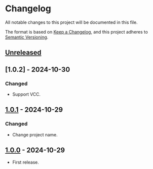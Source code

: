 # Changelog

All notable changes to this project will be documented in this file.

The format is based on [Keep a Changelog](https://keepachangelog.com/en/1.1.0/),
and this project adheres to [Semantic Versioning](https://semver.org/spec/v2.0.0.html).

## [Unreleased]

## [1.0.2] - 2024-10-30

### Changed

- Support VCC.

## [1.0.1] - 2024-10-29

### Changed

- Change project name.

## [1.0.0] - 2024-10-29

- First release.

[unreleased]: https://github.com//hisacat/Unity-NumberCounterShader/compare/v1.0.2...HEAD
[1.0.1]: https://github.com//hisacat/Unity-NumberCounterShader/compare/v1.0.1...v1.0.2
[1.0.1]: https://github.com//hisacat/Unity-NumberCounterShader/compare/v1.0.0...v1.0.1
[1.0.0]: https://github.com//hisacat/Unity-NumberCounterShader/releases/tag/v1.0.0